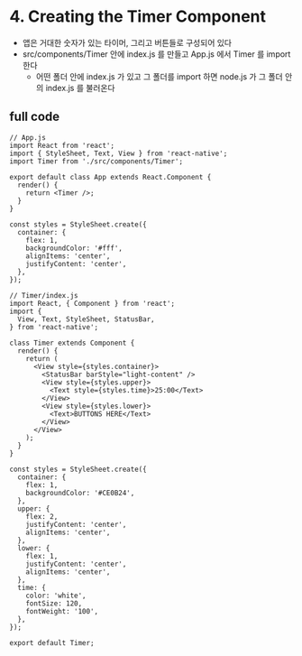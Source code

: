 # 4. Creating the Timer Component

- 앱은 거대한 숫자가 있는 타이머, 그리고 버튼들로 구성되어 있다
- src/components/Timer 안에 index.js 를 만들고 App.js 에서 Timer 를 import 한다
  - 어떤 폴더 안에 index.js 가 있고 그 폴더를 import 하면 node.js 가 그 폴더 안의 index.js 를 불러온다

## full code

```
// App.js
import React from 'react';
import { StyleSheet, Text, View } from 'react-native';
import Timer from './src/components/Timer';

export default class App extends React.Component {
  render() {
    return <Timer />;
  }
}

const styles = StyleSheet.create({
  container: {
    flex: 1,
    backgroundColor: '#fff',
    alignItems: 'center',
    justifyContent: 'center',
  },
});
```

```
// Timer/index.js
import React, { Component } from 'react';
import {
  View, Text, StyleSheet, StatusBar,
} from 'react-native';

class Timer extends Component {
  render() {
    return (
      <View style={styles.container}>
        <StatusBar barStyle="light-content" />
        <View style={styles.upper}>
          <Text style={styles.time}>25:00</Text>
        </View>
        <View style={styles.lower}>
          <Text>BUTTONS HERE</Text>
        </View>
      </View>
    );
  }
}

const styles = StyleSheet.create({
  container: {
    flex: 1,
    backgroundColor: '#CE0B24',
  },
  upper: {
    flex: 2,
    justifyContent: 'center',
    alignItems: 'center',
  },
  lower: {
    flex: 1,
    justifyContent: 'center',
    alignItems: 'center',
  },
  time: {
    color: 'white',
    fontSize: 120,
    fontWeight: '100',
  },
});

export default Timer;
```
